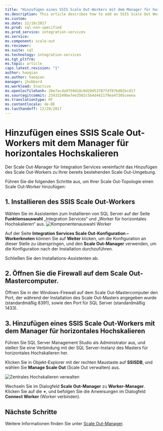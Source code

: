 ```yaml
---
title: "Hinzufügen eines SSIS Scale Out-Workers mit dem Manager für horizontales Hochskalieren | Microsoft-Dokumentation"
ms.description: This article describes how to add an SSIS Scale Out Worker to an existing Scale Out environment by using Scale Out Manager.
ms.custom: 
ms.date: 12/19/2017
ms.prod: sql-non-specified
ms.prod_service: integration-services
ms.service: 
ms.component: scale-out
ms.reviewer: 
ms.suite: sql
ms.technology: integration-services
ms.tgt_pltfrm: 
ms.topic: article
caps.latest.revision: "1"
author: haoqian
ms.author: haoqian
manager: jhubbard
ms.workload: Inactive
ms.openlocfilehash: 20e7acda9759d18c0d20d53787fdf87bd02bcd17
ms.sourcegitcommit: 23433249be7ee3502c5b4d442179ea47305ceeea
ms.translationtype: HT
ms.contentlocale: de-DE
ms.lasthandoff: 12/20/2017
---
```

# <a name="add-a-scale-out-worker-with-scale-out-manager"></a>Hinzufügen eines SSIS Scale Out-Workers mit dem Manager für horizontales Hochskalieren

Der Scale Out-Manager für Integration Services vereinfacht das Hinzufügen des Scale Out-Workers zu Ihrer bereits bestehenden Scale Out-Umgebung. 

Führen Sie die folgenden Schritte aus, um Ihrer Scale Out-Topologie einen Scale Out-Worker hinzufügen:

## <a name="1-install-scale-out-worker"></a>1. Installieren des SSIS Scale Out-Workers
Wählen Sie im Assistenten zum Installieren von SQL Server auf der Seite **Funktionsauswahl** „Integration Services“ und „Worker für horizontales Hochskalieren“ aus. 
![Komponentenauswahl Worker](media/feature-select-worker.PNG)

Auf der Seite **Integration Services Scale Out-Konfiguration – Workerknoten** können Sie auf **Weiter** klicken, um die Konfiguration an dieser Stelle zu überspringen, und den **Scale Out-Manager** verwenden, um die Konfiguration nach der Installation durchzuführen.

Schließen Sie den Installations-Assistenten ab.

## <a name="2-open-the-firewall-on-the-scale-out-master-computer"></a>2. Öffnen Sie die Firewall auf dem Scale Out-Mastercomputer.
Öffnen Sie in der Windows-Firewall auf dem Scale Out-Mastercomputer den Port, der während der Installation des Scale Out-Masters angegeben wurde (standardmäßig 8391), sowie den Port für SQL Server (standardmäßig 1433).

## <a name="3-add-a-scale-out-worker-with-scale-out-manager"></a>3. Hinzufügen eines SSIS Scale Out-Workers mit dem Manager für horizontales Hochskalieren
Führen Sie SQL Server Management Studio als Administrator aus, und stellen Sie eine Verbindung mit der SQL Server-Instanz des Masters für horizontales Hochskalieren her.

Klicken Sie in Objekt-Explorer mit der rechten Maustaste auf **SSISDB**, und wählen Sie **Manage Scale Out** (Scale Out verwalten) aus. 

![Zentrales Hochskalieren verwalten](media/manage-scale-out.PNG)

Wechseln Sie im Dialogfeld **Scale Out-Manager** zu **Worker-Manager**. Klicken Sie auf die **+**, und befolgen Sie die Anweisungen im Dialogfeld **Connect Worker** (Worker verbinden). 

## <a name="next-steps"></a>Nächste Schritte
Weitere Informationen finden Sie unter [Scale Out-Manager](integration-services-ssis-scale-out-manager.md).